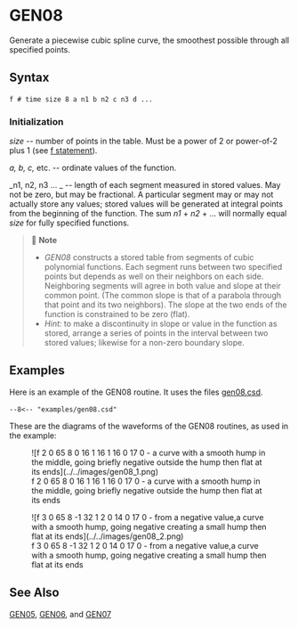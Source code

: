 <!--
id:GEN08
category:
-->
# GEN08
Generate a piecewise cubic spline curve, the smoothest possible through all specified points.

## Syntax
``` csound-orc
f # time size 8 a n1 b n2 c n3 d ...
```

### Initialization

_size_ -- number of points in the table. Must be a power of 2 or power-of-2 plus 1 (see [f statement](../../scoregens/f)).

_a, b, c,_ etc. -- ordinate values of the function.

_n1, n2, n3 ... _ -- length of each segment measured in stored values. May not be zero, but may be fractional. A particular segment may or may not actually store any values; stored values will be generated at integral points from the beginning of the function. The sum _n1_ + _n2_ + ... will normally equal _size_ for fully specified functions.

> :memo: **Note**
>
> * _GEN08_ constructs a stored table from segments of cubic polynomial functions. Each segment runs between two specified points but depends as well on their neighbors on each side. Neighboring segments will agree in both value and slope at their common point. (The common slope is that of a parabola through that point and its two neighbors). The slope at the two ends of the function is constrained to be zero (flat).
> * _Hint:_ to make a discontinuity in slope or value in the function as stored, arrange a series of points in the interval between two stored values; likewise for a non-zero boundary slope.

## Examples

Here is an example of the GEN08 routine. It uses the files [gen08.csd](../../examples/gen08.csd).

``` csound-csd title="An example of the GEN08 routine." linenums="1"
--8<-- "examples/gen08.csd"
```

These are the diagrams of the waveforms of the GEN08 routines, as used in the example:

<figure markdown="span">
![f 2 0 65 8 0 16 1 16 1 16 0 17 0 - a curve with a smooth hump in the middle, going briefly negative outside the hump then flat at its ends](../../images/gen08_1.png)
<figcaption>f 2 0 65 8 0 16 1 16 1 16 0 17 0 - a curve with a smooth hump in the middle, going briefly negative outside the hump then flat at its ends</figcaption>
</figure>

<figure markdown="span">
![f 3 0 65 8 -1 32 1 2 0 14 0 17 0 - from a negative value,a curve with a smooth hump, going negative creating a small hump then flat at its ends](../../images/gen08_2.png)
<figcaption>f 3 0 65 8 -1 32 1 2 0 14 0 17 0 - from a negative value,a curve with a smooth hump, going negative creating a small hump then flat at its ends</figcaption>
</figure>

## See Also

[GEN05](../../scoregens/gen05), [GEN06](../../scoregens/gen06), and [GEN07](../../scoregens/gen07)
